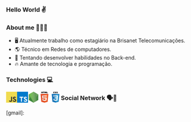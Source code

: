 ### Hello World ✌️

### About me 🧑👨‍💻 
- 🖥 Atualmente trabalho como estagiário na Brisanet Telecomunicações.
- 🌎 Técnico em Redes de computadores.
- 📘 Tentando desenvolver habilidades no Back-end. 
- 🔥 Amante de tecnologia e programação.

### Technologies 💻
<img align="left" height="30" src="https://raw.githubusercontent.com/github/explore/80688e429a7d4ef2fca1e82350fe8e3517d3494d/topics/javascript/javascript.png">
<img align="left" height="30" src="https://raw.githubusercontent.com/github/explore/80688e429a7d4ef2fca1e82350fe8e3517d3494d/topics/typescript/typescript.png">
<img align="left" height="30" src="https://raw.githubusercontent.com/github/explore/80688e429a7d4ef2fca1e82350fe8e3517d3494d/topics/nodejs/nodejs.png">
<img align="left" height="30" src="https://raw.githubusercontent.com/github/explore/80688e429a7d4ef2fca1e82350fe8e3517d3494d/topics/html/html.png">
<img align="left" height="30" src="https://raw.githubusercontent.com/github/explore/80688e429a7d4ef2fca1e82350fe8e3517d3494d/topics/css/css.png"

<br>

### Social Network 🗣👥
[instagram]: https://www.instagram.com/paulo_h18y/_
[gmail]:  
